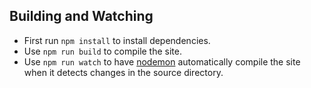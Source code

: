 ## Building and Watching

* First run `npm install` to install dependencies.
* Use `npm run build` to compile the site.
* Use `npm run watch` to have [nodemon](https://nodemon.io) automatically compile the site when it detects changes in the source directory.
